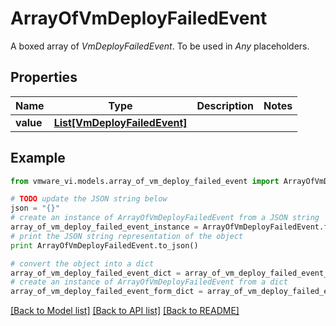 # ArrayOfVmDeployFailedEvent

A boxed array of *VmDeployFailedEvent*. To be used in *Any* placeholders. 

## Properties
Name | Type | Description | Notes
------------ | ------------- | ------------- | -------------
**value** | [**List[VmDeployFailedEvent]**](VmDeployFailedEvent.md) |  | 

## Example

```python
from vmware_vi.models.array_of_vm_deploy_failed_event import ArrayOfVmDeployFailedEvent

# TODO update the JSON string below
json = "{}"
# create an instance of ArrayOfVmDeployFailedEvent from a JSON string
array_of_vm_deploy_failed_event_instance = ArrayOfVmDeployFailedEvent.from_json(json)
# print the JSON string representation of the object
print ArrayOfVmDeployFailedEvent.to_json()

# convert the object into a dict
array_of_vm_deploy_failed_event_dict = array_of_vm_deploy_failed_event_instance.to_dict()
# create an instance of ArrayOfVmDeployFailedEvent from a dict
array_of_vm_deploy_failed_event_form_dict = array_of_vm_deploy_failed_event.from_dict(array_of_vm_deploy_failed_event_dict)
```
[[Back to Model list]](../README.md#documentation-for-models) [[Back to API list]](../README.md#documentation-for-api-endpoints) [[Back to README]](../README.md)


